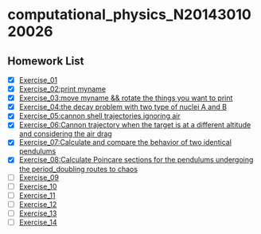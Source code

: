 # computational_physics_N2014301020026
Homework List
----
- [x] [Exercise_01](https://github.com/CornChen/computational_physics_N2014301020026.git)<br>
- [x] [Exercise_02:print myname](https://github.com/CornChen/computational_physics_N2014301020026/blob/master/chenyukun.py)<br>
- [x] [Exercise_03:move myname && rotate the things you want to print](https://github.com/CornChen/computational_physics_N2014301020026/blob/master/Let's%20move!.py)<br>
- [x] [Exercise_04:the decay problem with two type of nuclei A and B](https://www.zybuluo.com/CornChen/note/498603)<br>
- [x] [Exercise_05:cannon shell trajectories ignoring air](https://www.zybuluo.com/CornChen/note/534765)<br>
- [x] [Exercise_06:Cannon trajectory when the target is at a different altitude and considering the air drag](https://www.zybuluo.com/CornChen/note/542177)<br>
- [x] [Exercise_07:Calculate and compare the behavior of two identical pendulums](https://www.zybuluo.com/CornChen/note/550251)<br>
- [x] [Exercise_08:Calculate Poincare sections for the pendulums undergoing the period_doubling routes to chaos](https://www.zybuluo.com/CornChen/note/565842)<br>
- [ ] [Exercise_09]()<br>
- [ ] [Exercise_10]()<br>
- [ ] [Exercise_11]()<br>
- [ ] [Exercise_12]()<br>
- [ ] [Exercise_13]()<br>
- [ ] [Exercise_14]()<br>
